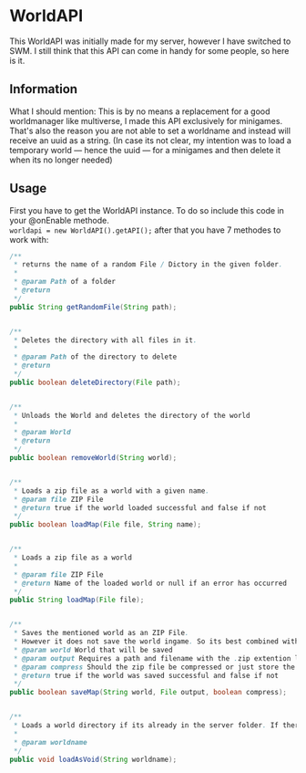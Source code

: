 # WorldAPI
This WorldAPI was initially made for my server, however I have switched to SWM.
I still think that this API can come in handy for some people, so here is it.

## Information
What I should mention: This is by no means a replacement for a good worldmanager like multiverse, I made this API exclusively for minigames. That's also the reason you are not able to set a worldname and instead will receive an uuid as a string.
(In case its not clear, my intention was to load a temporary world — hence the uuid — for a minigames and then delete it when its no longer needed)

## Usage
First you have to get the WorldAPI instance. To do so include this code in your @onEnable methode.  
`worldapi = new WorldAPI().getAPI();`
after that you have 7 methodes to work with:
```java
/**
 * returns the name of a random File / Dictory in the given folder.
 *
 * @param Path of a folder
 * @return
 */
public String getRandomFile(String path);


/**
 * Deletes the directory with all files in it.
 *
 * @param Path of the directory to delete
 * @return
 */
public boolean deleteDirectory(File path);


/**
 * Unloads the World and deletes the directory of the world
 *
 * @param World
 * @return
 */
public boolean removeWorld(String world);


/**
 * Loads a zip file as a world with a given name.
 * @param file ZIP File
 * @return true if the world loaded successful and false if not
 */
public boolean loadMap(File file, String name);


/**
 * Loads a zip file as a world
 *
 * @param file ZIP File
 * @return Name of the loaded world or null if an error has occurred
 */
public String loadMap(File file);


/**
 * Saves the mentioned world as an ZIP File.
 * However it does not save the world ingame. So its best combined with a "Bukkit.getWorld(world).save();"
 * @param world World that will be saved
 * @param output Requires a path and filename with the .zip extention like: worlds/world.zip
 * @param compress Should the zip file be compressed or just store the world
 * @return true if the world was saved successful and false if not
 */
public boolean saveMap(String world, File output, boolean compress);


/**
 * Loads a world directory if its already in the server folder. If there is non, it will create a new void world.
 *
 * @param worldname
 */
public void loadAsVoid(String worldname);
```
